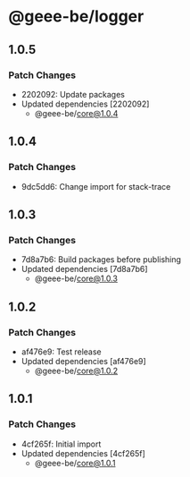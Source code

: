 # @geee-be/logger

## 1.0.5

### Patch Changes

- 2202092: Update packages
- Updated dependencies [2202092]
  - @geee-be/core@1.0.4

## 1.0.4

### Patch Changes

- 9dc5dd6: Change import for stack-trace

## 1.0.3

### Patch Changes

- 7d8a7b6: Build packages before publishing
- Updated dependencies [7d8a7b6]
  - @geee-be/core@1.0.3

## 1.0.2

### Patch Changes

- af476e9: Test release
- Updated dependencies [af476e9]
  - @geee-be/core@1.0.2

## 1.0.1

### Patch Changes

- 4cf265f: Initial import
- Updated dependencies [4cf265f]
  - @geee-be/core@1.0.1

